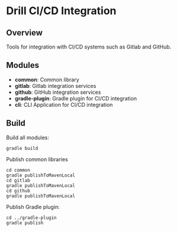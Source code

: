 # Drill CI/CD Integration 

## Overview

Tools for integration with CI/CD systems such as Gitlab and GitHub.

## Modules

- **common**: Common library
- **gitlab**: Gitlab integration services
- **github**: GitHub integration services
- **gradle-plugin**: Gradle plugin for CI/CD integration
- **cli**: CLI Application for CI/CD integration

## Build

Build all modules:
```shell
gradle build
```

Publish common libraries
```shell
cd common
gradle publishToMavenLocal
cd gitlab
gradle publishToMavenLocal
cd github
gradle publishToMavenLocal
```

Publish Gradle plugin:
```shell
cd ../gradle-plugin
gradle publish
```